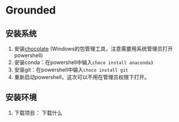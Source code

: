 # Grounded

## 安装系统
1. 安装[chocolate](https://chocolatey.org/install) (Windows的包管理工具，注意需要用系统管理员打开powershell)
2. 安装conda：在powershell中输入`choco install anaconda3`
3. 安装git：在powershell中输入`choco install git`
4. 重新启动powershell，这次可以不用在管理员权限下打开。

## 安装环境
1. 下载项目： 下载什么

